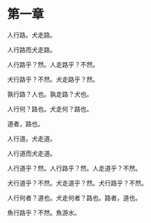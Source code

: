 # 第一章
人行路。犬走路。

人行路而犬走路。

人行路乎？然。人走路乎？不然。

犬行路乎？不然。犬走路乎？然。

孰行路？人也。孰走路？犬也。

人行何？路也。犬走何？路也。

道者，路也。

人行道。犬走道。

人行道而犬走道。

人行道乎？然。人行路乎？然。人走道乎？不然。

犬行道乎？不然。犬走道乎？然。犬行路乎？不然。

人行何者？道也。犬走何者？路也。路者，道也。

魚行路乎？不然。魚游水。
